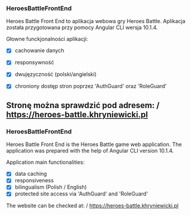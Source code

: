 ### HeroesBattleFrontEnd

Heroes Battle Front End to aplikacja webowa gry Heroes Battle. Aplikacja została przygotowana przy pomocy Angular CLI wersja 10.1.4.

Głowne funckjonalności aplikacji: 
- [x] cachowanie danych
- [x] responsywność
- [x] dwujęzyczność (polski/angielski)
- [x] chroniony dostęp stron poprzez 'AuthGuard' oraz 'RoleGuard'
  
  
Stronę można sprawdzić pod adresem:
/
https://heroes-battle.khryniewicki.pl
----

### HeroesBattleFrontEnd

Heroes Battle Front End is the Heroes Battle game web application. The application was prepared with the help of Angular CLI version 10.1.4.

Application main functionalities:
- [x] data caching
- [x] responsiveness
- [x] bilingualism (Polish / English)
- [x] protected site access via 'AuthGuard' and 'RoleGuard'

The website can be checked at:
/
https://heroes-battle.khryniewicki.pl
